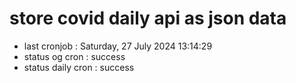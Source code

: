 # store covid daily api as json data

- last cronjob : Saturday, 27 July 2024 13:14:29
- status og cron : success
- status daily cron : success
      
      